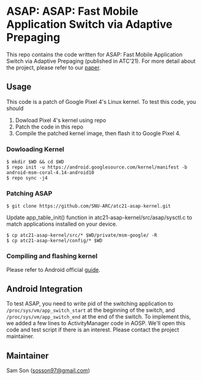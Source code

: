 # ASAP: ASAP: Fast Mobile Application Switch via Adaptive Prepaging
This repo contains the code written for ASAP: Fast Mobile Application Switch via Adaptive Prepaging (published in
ATC'21). For more detail about the project, please refer to our [paper](https://www.usenix.org/conference/atc21/presentation/son).

## Usage
This code is a patch of Google Pixel 4's Linux kernel. To test this code, you should  
1. Dowload Pixel 4's kernel using repo 
2. Patch the code in this repo
3. Compile the patched kernel image, then flash it to Google Pixel 4.

### Dowloading Kernel
```console
$ mkdir $WD && cd $WD
$ repo init -u https://android.googlesource.com/kernel/manifest -b android-msm-coral-4.14-android10
$ repo sync -j4
```

### Patching ASAP
```console
$ git clone https://github.com/SNU-ARC/atc21-asap-kernel.git
```
Update app_table_init() function in atc21-asap-kernel/src/asap/sysctl.c to match applications installed on your device.

```console
$ cp atc21-asap-kernel/src/* $WD/private/msm-google/ -R 
$ cp atc21-asap-kernel/config/* $WD
```

### Compiling and flashing kernel
Please refer to Android official [guide](https://source.android.com/setup/build/building-kernels).

## Android Integration
To test ASAP, you need to write pid of the switching application to ```/proc/sys/vm/app_switch_start``` at the beginning of the switch, and ```/proc/sys/vm/app_switch_end``` at the end of the switch. To implement this, we added a few lines to ActivityManager code in AOSP. We'll open this code and test script if there is an interest. Please contact the project maintainer.

## Maintainer
Sam Son (sosson97@gmail.com)
